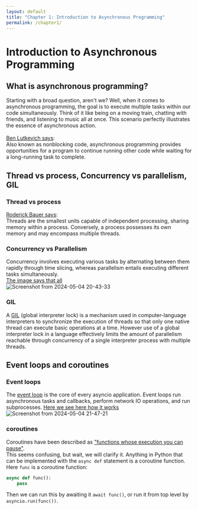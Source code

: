 ```yaml
---
layout: default
title: "Chapter 1: Introduction to Asynchronous Programming"
permalink: /chapter1/
---
```


# Introduction to Asynchronous Programming
## What is asynchronous programming?
Starting with a broad question, aren't we? Well, when it comes to asynchronous programming, the goal is to execute multiple tasks within our code simultaneously. 
Think of it like being on a moving train, chatting with friends, and listening to music all at once. This scenario perfectly illustrates the essence of asynchronous action.
<br><br>
[Ben Lutkevich says](https://www.techtarget.com/searchnetworking/definition/asynchronous):<br>
Also known as nonblocking code, asynchronous programming provides opportunities for a program to continue running other code while waiting for a long-running task to complete.

## Thread vs process, Concurrency vs parallelism, GIL
### Thread vs process
[Roderick Bauer says](https://medium.com/@rodbauer/understanding-programs-processes-and-threads-fd9fdede4d88):<br>
Threads are the smallest units capable of independent processing, sharing memory within a process. Conversely, a process possesses its own memory and may encompass multiple threads.

### Concurrency vs Parallelism
Concurrency involves executing various tasks by alternating between them rapidly through time slicing, whereas parallelism entails executing different tasks simultaneously. <br>
[The image says that all](https://miro.medium.com/v2/resize:fit:1400/format:webp/1*6BoKUYL2j9SHZV8uY4T_gg.png) <br>
![Screenshot from 2024-05-04 20-43-33](https://github.com/aligheshlaghi97/asynchronous-python/assets/121802083/ee6d54da-d706-446d-b692-5429f02fa47e)


### GIL
A [GIL](https://en.wikipedia.org/wiki/Global_interpreter_lock) 
(global interpreter lock) is a mechanism used in computer-language interpreters to synchronize the execution of threads so that only one native thread can execute basic operations at a time. 
However use of a global interpreter lock in a language effectively limits the amount of parallelism reachable through concurrency of a single interpreter process with multiple threads.

## Event loops and coroutines
### Event loops
The [event loop](https://docs.python.org/3/library/asyncio-eventloop.html) is the core of every asyncio application. Event loops run asynchronous tasks and callbacks, perform network IO operations, and run subprocesses.
[Here we see here how it works](https://gist.github.com/kassane/f2330ef44b070f4a5fa9d59c770f68e9) 
![Screenshot from 2024-05-04 21-47-21](https://github.com/aligheshlaghi97/asynchronous-python/assets/121802083/ad98b45c-a159-4ece-b82d-39a2ca78528c)

### coroutines
Coroutines have been described as ["functions whose execution you can pause"](https://en.wikipedia.org/wiki/Coroutine). <br>
This seems confusing, but wait, we will clarify it.
Anything in Python that can be implemented with the ```async def``` statement is a coroutine function. <br>
Here ```func``` is a coroutine function:
```python
async def func():
    pass
```
Then we can run this by awaiting it ```await func()```, or run it from top level by ```asyncio.run(func())```.
